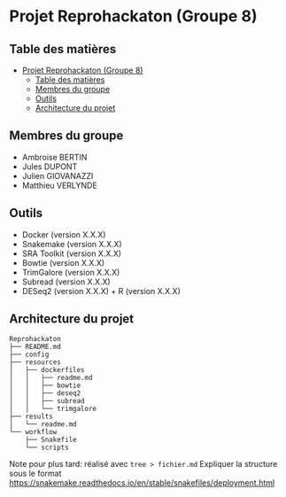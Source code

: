 # Projet Reprohackaton (Groupe 8)

## Table des matières

- [Projet Reprohackaton (Groupe 8)](#projet-reprohackaton-groupe-8)
  - [Table des matières](#table-des-matières)
  - [Membres du groupe](#membres-du-groupe)
  - [Outils](#outils)
  - [Architecture du projet](#architecture-du-projet)

## Membres du groupe

- Ambroise BERTIN
- Jules DUPONT
- Julien GIOVANAZZI
- Matthieu VERLYNDE

## Outils

- Docker (version X.X.X)
- Snakemake (version X.X.X)
- SRA Toolkit (version X.X.X)
- Bowtie (version X.X.X)
- TrimGalore (version X.X.X)
- Subread (version X.X.X)
- DESeq2 (version X.X.X) + R (version X.X.X)

## Architecture du projet

```
Reprohackaton
├── README.md
├── config
├── resources
│   ├── dockerfiles
│   │   ├── readme.md
│   │   ├── bowtie
│   │   ├── deseq2
│   │   ├── subread
│   │   └── trimgalore
├── results
│   └── readme.md
└── workflow
    ├── Snakefile
    └── scripts
```
Note pour plus tard: réalisé avec `tree > fichier.md`
Expliquer la structure sous le format
https://snakemake.readthedocs.io/en/stable/snakefiles/deployment.html 